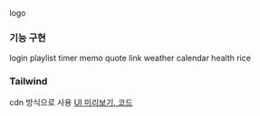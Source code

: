logo

### 기능 구현
login
playlist
timer
memo
quote
link
weather
calendar
health
rice


### Tailwind
cdn 방식으로 사용
[UI 미리보기, 코드](https://tailwindui.com/components/preview)

